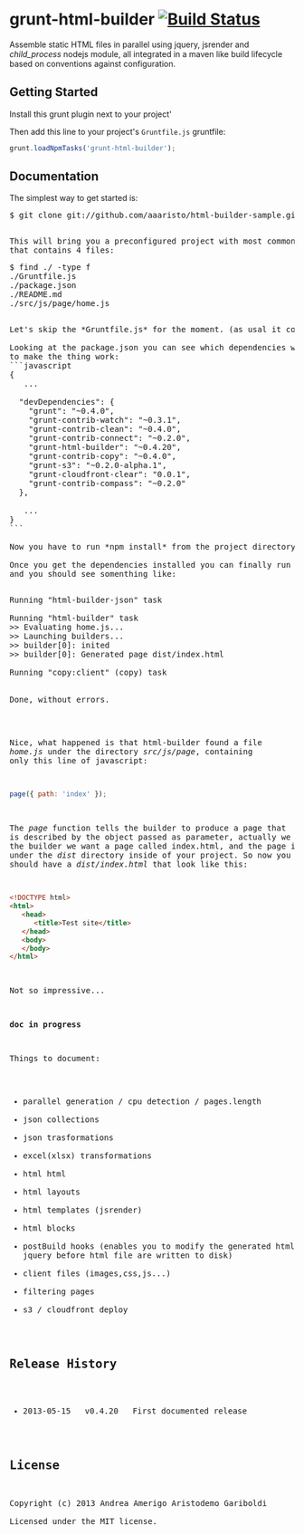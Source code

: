 # grunt-html-builder [![Build Status](https://secure.travis-ci.org/aaaristo/grunt-html-builder.png?branch=master)](http://travis-ci.org/aaaristo/grunt-html-builder)

Assemble static HTML files in parallel using jquery, jsrender and *child_process* nodejs module,
all integrated in a maven like build lifecycle based on conventions against configuration.

## Getting Started
Install this grunt plugin next to your project'

Then add this line to your project's `Gruntfile.js` gruntfile:

```javascript
grunt.loadNpmTasks('grunt-html-builder');
```

[grunt]: http://gruntjs.com/

## Documentation
The simplest way to get started is:
<pre>
$ git clone git://github.com/aaaristo/html-builder-sample.git
<pre>

This will bring you a preconfigured project with most common options,
that contains 4 files:
<pre>
$ find ./ -type f
./Gruntfile.js
./package.json
./README.md
./src/js/page/home.js
<pre>

Let's skip the *Gruntfile.js* for the moment. (as usal it contains various grunt tasks configurations) 

Looking at the package.json you can see which dependencies will be installed 
to make the thing work:
```javascript
{
   ...

  "devDependencies": {
    "grunt": "~0.4.0",
    "grunt-contrib-watch": "~0.3.1",
    "grunt-contrib-clean": "~0.4.0",
    "grunt-contrib-connect": "~0.2.0",
    "grunt-html-builder": "~0.4.20",
    "grunt-contrib-copy": "~0.4.0",
    "grunt-s3": "~0.2.0-alpha.1",
    "grunt-cloudfront-clear": "0.0.1",
    "grunt-contrib-compass": "~0.2.0"
  },

   ...
}
```

Now you have to run *npm install* from the project directory to install those dependencies.

Once you get the dependencies installed you can finally run *grunt*
and you should see somenthing like:

<pre>
Running "html-builder-json" task

Running "html-builder" task
>> Evaluating home.js...
>> Launching builders...
>> builder[0]: inited
>> builder[0]: Generated page dist/index.html

Running "copy:client" (copy) task


Done, without errors.
</pre>

Nice, what happened is that html-builder found a file *home.js*
under the directory *src/js/page*, containing only this line of javascript:

```javascript
page({ path: 'index' });
```
The *page* function tells the builder to produce a page that is described 
by the object passed as parameter, actually we are telling the builder 
we want a page called index.html, and the page is created under the *dist*
directory inside of your project. So now you should have a *dist/index.html*
that look like this:

```html
<!DOCTYPE html>
<html>
   <head>
      <title>Test site</title>
   </head>
   <body>
   </body>
</html>
```

Not so impressive...

**doc in progress**

Things to document:
* parallel generation / cpu detection / pages.length
* json collections
* json trasformations
* excel(xlsx) transformations
* html html
* html layouts
* html templates (jsrender)
* html blocks
* postBuild hooks (enables you to modify the generated html with jquery before html file are written to disk)
* client files (images,css,js...)
* filtering pages
* s3 / cloudfront deploy

## Release History
* 2013-05-15   v0.4.20   First documented release

## License
Copyright (c) 2013 Andrea Amerigo Aristodemo Gariboldi  
Licensed under the MIT license.
